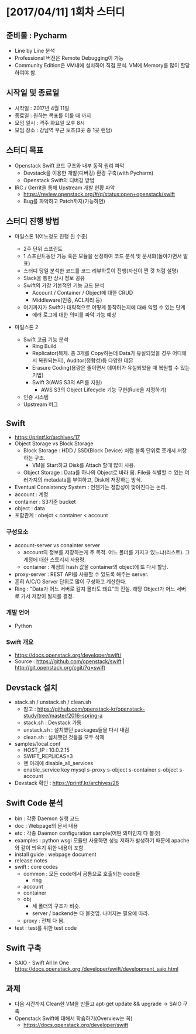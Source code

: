 # [2017/04/11] 1회차 스터디
## 준비물 : Pycharm
* Line by Line 분석
* Professional 버전은 Remote Debugging이 가능
* Community Edition은 VM내에 설치하여 직접 분석. VM에 Memory를 많이 할당하여야 함.

## 시작일 및 종료일
* 시작일 : 2017년 4월 11일
* 종료일 : 원하는 목표를 이룰 때 까지
* 모임 일시 : 격주 화요일 오후 8시
* 모임 장소 : 강남역 부근 토즈(3곳 중 1곳 랜덤)

## 스터디 목표
* Openstack Swift 코드 구조와 내부 동작 원리 파악
  * Devstack을 이용한 개발(디버깅) 환경 구축(with Pycharm)
  * Openstack Swift의 디버깅 방법
* IRC / Gerrit을 통해 Upstream 개발 현황 파악
  * https://review.openstack.org/#/q/status:open+openstack/swift
  * Bug를 파악하고 Patch까지(가능하면)

## 스터디 진행 방법
* 마일스톤 1(어느정도 진행 된 수준)
  * 2주 단위 스프린트
  * 1 스프린트동안 기능 혹은 모듈을 선정하여 코드 분석 및 문서화(돌아가면서 발표)
  * 스터디 당일 분석한 코드를 코드 리뷰하듯이 진행(자신이 짠 것 처럼 설명)
  * Slack을 통한 상시 정보 공유
  * Swift의 가장 기본적인 기능 코드 분석
    * Account / Container / Object에 대한 CRUD
    * Middleware(인증, ACL처리 등)
  * 여기까지가 Swift가 대략적으로 어떻게 동작하는지에 대해 익힐 수 있는 단계
    * 에러 로그에 대한 의미를 파악 가능 예상

* 마일스톤 2
  * Swift 고급 기능 분석
    * Ring Build
    * Replicator(복제. 총 3개를 Copy하는데 Data가 유실되었을 경우 어디에서 복원되는지), Auditor(정합성)등 다양한 데몬
    * Erasure Coding(용량은 줄이면서 데이터가 유실되었을 때 복원할 수 있는 기법)
    * Swift 3(AWS S3의 API를 지원)
      * AWS S3의 Object Lifecycle 기능 구현(Rule을 지정하기)
  * 인증 시스템
  * Upstream 버그

## Swift
* https://printf.kr/archives/17
* Object Storage vs Block Storage
  * Block Storage : HDD / SSD(Block Device) 처럼 블록 단위로 쪼개서 저장하는 구조.
    * VM을 Start하고 Disk를 Attach 할때 많이 사용.
  * Object Storage : Data를 하나의 Object로 바라 봄. File을 식별할 수 있는 여러가지의 metadata를 부여하고, Disk에 저장하는 방식.
* Eventual Consistency System : 언젠가는 정합성이 맞아진다는 논리.
* account : 계정
* container : S3기준 bucket
* object : data
* 포함관계 : obejct < container < account
### 구성요소
* account-server vs conainter server
  * account의 정보를 저장하는게 주 목적. 어느 폴더를 가지고 있느냐(리스트). 그 계정에 대한 스토리지 사용량.
  * container : 계정의 hash 값을 container의 object에 또 다시 할당.
* proxy-server : REST API를 사용할 수 있도록 해주는 server.
* 흔히 A/C/O Server 단위로 많이 구성하고 계산한다.
* Ring : "Data가 어느 서버로 갈지 몰라도 돼요"의 진실. 해당 Object가 어느 서버로 가서 저장이 될지를 결정.
### 개발 언어
* Python
### Swift 개요
* https://docs.openstack.org/developer/swift/
* Source : https://github.com/openstack/swift | http://git.openstack.org/cgit/?q=swift

## Devstack 설치
* stack.sh / unstack.sh / clean.sh
  * 참고 : https://github.com/openstack-kr/openstack-study/tree/master/2016-spring-a
  * stack.sh : Devstack 가동
  * unstack.sh : 설치했던 packages들을 다시 내림
  * clean.sh : 설치햇던 것들을 모두 삭제
* samples/local.conf
  * HOST_IP : 10.0.2.15
  * SWIFT_REPLICAS=3
  * 맨 아래에 disable_all_services
  * enable_service key mysql s-proxy s-object s-container s-object s-account
* Devstack 확인 : https://printf.kr/archives/28

## Swift Code 분석
* bin : 각종 Daemon 실행 코드
* doc : Webpage의 문서 내용
* etc : 각종 Daemon configuration sample(어떤 의미인지 다 볼것)
* examples : python wsgi 모듈만 사용하면 성능 저하가 발생하기 때문에 apache와 같이 띄우기 위한 내용이 포함.
* install guide : webpage document
* release notes
* swift : core codes
  * common : 모든 code에서 공통으로 호출되는 code들
    * ring
  * account
  * container
  * obj
    * 세 폴더의 구조가 비슷.
    * server / backend는 다 볼것임. 나머지는 필요에 따라.
  * proxy : 전체 다 봄.
* test : test를 위한 test code

## Swift 구축
* SAIO - Swift All In One https://docs.openstack.org./developer/swift/development_saio.html

## 과제
* 다음 시간까지 Clean한 VM을 만들고 apt-get update && upgrade -> SAIO 구축
* Openstack Swift에 대해서 학습하기(Overview는 꼭)
  * https://docs.openstack.org/developer/swift

